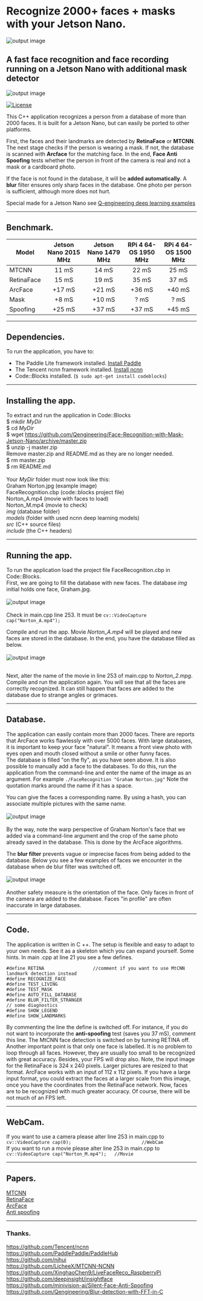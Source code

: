 # Recognize 2000+ faces + masks with your Jetson Nano.
![output image]( https://qengineering.eu/images/John_Cleese.png )

## A fast face recognition and face recording running on a Jetson Nano with additional mask detector
![output image]( https://qengineering.eu/images/FaceMaskJetson.jpg )<br/>

[![License](https://img.shields.io/badge/License-BSD%203--Clause-blue.svg)](https://opensource.org/licenses/BSD-3-Clause)<br/>

This C++ application recognizes a person from a database of more than 2000 faces.  It is built for a Jetson Nano, but can easily be ported to other platforms.

First, the faces and their landmarks are detected by **RetinaFace** or **MTCNN**.
The next stage checks if the person is wearing a mask.
If not, the database is scanned with **Arcface** for the matching face.
In the end, **Face Anti Spoofing** tests whether the person in front of the camera is real and not a mask or a cardboard photo.

If the face is not found in the database, it will be **added automatically**. A **blur** filter ensures only sharp faces in the database. One photo per person is sufficient, although more does not hurt.

Special made for a Jetson Nano see [Q-engineering deep learning examples](https://qengineering.eu/deep-learning-examples-on-raspberry-32-64-os.html) <br/>

------------

## Benchmark.
| Model  | Jetson Nano 2015 MHz | Jetson Nano 1479 MHz | RPi 4 64-OS 1950 MHz | RPi 4 64-OS 1500 MHz |
| ------------- | :------------: | :-------------: | :-------------:  | :-------------: |
| MTCNN  | 11 mS | 14 mS  | 22 mS | 25 mS  |
| RetinaFace  | 15 mS  | 19 mS  | 35 mS  | 37 mS  |
| ArcFace  | +17 mS | +21 mS  | +36 mS  | +40 mS  |
| Mask  | +8 mS | +10 mS  | ? mS  | ? mS  |
| Spoofing | +25 mS  | +37 mS  | +37 mS  | +45 mS  |


------------

## Dependencies.
To run the application, you have to:
- The Paddle Lite framework installed. [Install Paddle](https://qengineering.eu/install-paddle-on-jetson-nano.html) <br/>
- The Tencent ncnn framework installed. [Install ncnn](https://qengineering.eu/install-ncnn-on-jetson-nano.html) <br/>
- Code::Blocks installed. (`$ sudo apt-get install codeblocks`)

------------

## Installing the app.
To extract and run the application in Code::Blocks <br/>
$ mkdir *MyDir* <br/>
$ cd *MyDir* <br/>
$ wget https://github.com/Qengineering/Face-Recognition-with-Mask-Jetson-Nano/archive/master.zip <br/>
$ unzip -j master.zip <br/>
Remove master.zip and README.md as they are no longer needed. <br/> 
$ rm master.zip <br/>
$ rm README.md <br/> <br/>
Your *MyDir* folder must now look like this: <br/> 
Graham Norton.jpg (example image)<br/>
FaceRecognition.cbp (code::blocks project file) <br/>
Norton_A.mp4 (movie with faces to load) <br/>
Norton_M.mp4 (movie to check)<br/>
*img* (database folder) <br/>
*models* (folder with used ncnn deep learning models) <br/>
*src* (C++ source files)<br/>
*include* (the C++ headers)<br/>

------------

## Running the app.
To run the application load the project file FaceRecognition.cbp in Code::Blocks.<br/> 
First, we are going to fill the database with new faces. The database *img*  initial holds one face, Graham.jpg.<br/><br/>
![output image]( https://qengineering.eu/images/Strangers1.png )<br/><br/>
Check in main.cpp line 253. It must be `cv::VideoCapture cap("Norton_A.mp4");` <br/>

Compile and run the app. Movie *Norton_A.mp4* will be played and new faces are stored in the database. In the end, you have the database filled as below.<br/><br/>
![output image]( https://qengineering.eu/images/Strangers2.png )<br/><br/>

Next, alter the name of the movie in line 253 of main.cpp to *Norton_2.mpg*.
Compile and run the application again. You will see that all the faces are correctly recognized. It can still happen that faces are added to the database due to strange angles or grimaces.<br/>

------------

## Database.
The application can easily contain more than 2000 faces. There are reports that ArcFace works flawlessly with over 5000 faces. With large databases, it is important to keep your face "natural". It means a front view photo with eyes open and mouth closed without a smile or other funny faces.<br/>
The database is filled "on the fly", as you have seen above. It is also possible to manually add a face to the databases. To do this, run the application from the command-line and enter the name of the image as an argument. For example `./FaceRecognition "Graham Norton.jpg"` Note the quotation marks around the name if it has a space.

You can give the faces a corresponding name. By using a hash, you can associate multiple pictures with the same name.<br/><br/>
![output image]( https://qengineering.eu/images/Strangers3.jpg )<br/><br/>
By the way, note the warp perspective of Graham Norton's face that we added via a command-line argument and the crop of the same photo already saved in the database. This is done by the ArcFace algorithms.

The **blur filter** prevents vague or imprecise faces from being added to the database. Below you see a few examples of faces we encounter in the database when de blur filter was switched off.<br/><br/>
![output image]( https://qengineering.eu/images/Strangers4.jpg )<br/><br/>
Another safety measure is the orientation of the face. Only faces in front of the camera are added to the database. Faces "in profile" are often inaccurate in large databases.<br/>

------------

## Code.
The application is written in C ++. The setup is flexible and easy to adapt to your own needs. See it as a skeleton which you can expand yourself. Some hints.
In main .cpp at line 21 you see a few defines.
```
#define RETINA                  //comment if you want to use MtCNN landmark detection instead
#define RECOGNIZE_FACE
#define TEST_LIVING
#define TEST_MASK
#define AUTO_FILL_DATABASE
#define BLUR_FILTER_STRANGER
// some diagnostics
#define SHOW_LEGEND
#define SHOW_LANDMARKS
```
By commenting the line the define is switched off. For instance, if you do not want to incorporate the **anti-spoofing** test (saves you 37 mS), comment this line. The MtCNN face detection is switched on by turning RETINA off.<br/>
Another important point is that only one face is labelled. It is no problem to loop through all faces. However, they are usually too small to be recognized with great accuracy. Besides, your FPS will drop also.
Note, the input image for the RetinaFace is 324 x 240 pixels. Larger pictures are resized to that format. ArcFace works with an input of 112 x 112 pixels. 
If you have a large input format, you could extract the faces at a larger scale from this image, once you have the coordinates from the RetinaFace network. Now, faces are to be recognized with much greater accuracy. Of course, there will be not much of an FPS left.

------------


## WebCam.
If you want to use a camera please alter line 253 in main.cpp to<br/>
`cv::VideoCapture cap(0);                          //WebCam`<br/>
If you want to run a movie please alter line 253 in main.cpp to<br/>
`cv::VideoCapture cap("Norton_M.mp4");   //Movie`<br/>

------------

## Papers.
[MTCNN](https://arxiv.org/ftp/arxiv/papers/1604/1604.02878.pdf)<br/>
[RetinaFace](https://arxiv.org/pdf/1905.00641.pdf)<br/>
[ArcFace](https://arxiv.org/pdf/1801.07698.pdf)<br/>
[Anti spoofing](https://github.com/minivision-ai/Silent-Face-Anti-Spoofing/blob/master/README_EN.md)<br/>

------------

### Thanks.
https://github.com/Tencent/ncnn<br/>
https://github.com/PaddlePaddle/PaddleHub<br/>
https://github.com/nihui<br/>
https://github.com/LicheeX/MTCNN-NCNN<br/>
https://github.com/XinghaoChen9/LiveFaceReco_RaspberryPi<br/>
https://github.com/deepinsight/insightface<br/>
https://github.com/minivision-ai/Silent-Face-Anti-Spoofing <br/>
https://github.com/Qengineering/Blur-detection-with-FFT-in-C
